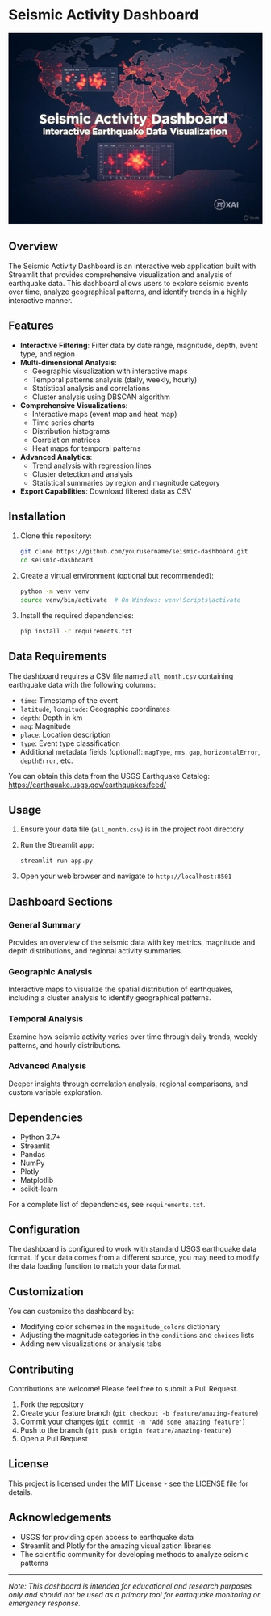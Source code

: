 # Seismic Activity Dashboard

![Dashboard Preview](img\image.jpg)

## Overview

The Seismic Activity Dashboard is an interactive web application built with Streamlit that provides comprehensive visualization and analysis of earthquake data. This dashboard allows users to explore seismic events over time, analyze geographical patterns, and identify trends in a highly interactive manner.

## Features

- **Interactive Filtering**: Filter data by date range, magnitude, depth, event type, and region
- **Multi-dimensional Analysis**:
  - Geographic visualization with interactive maps
  - Temporal patterns analysis (daily, weekly, hourly)
  - Statistical analysis and correlations
  - Cluster analysis using DBSCAN algorithm
- **Comprehensive Visualizations**:
  - Interactive maps (event map and heat map)
  - Time series charts
  - Distribution histograms
  - Correlation matrices
  - Heat maps for temporal patterns
- **Advanced Analytics**:
  - Trend analysis with regression lines
  - Cluster detection and analysis
  - Statistical summaries by region and magnitude category
- **Export Capabilities**: Download filtered data as CSV

## Installation

1. Clone this repository:
   ```bash
   git clone https://github.com/yourusername/seismic-dashboard.git
   cd seismic-dashboard
   ```

2. Create a virtual environment (optional but recommended):
   ```bash
   python -m venv venv
   source venv/bin/activate  # On Windows: venv\Scripts\activate
   ```

3. Install the required dependencies:
   ```bash
   pip install -r requirements.txt
   ```

## Data Requirements

The dashboard requires a CSV file named `all_month.csv` containing earthquake data with the following columns:
- `time`: Timestamp of the event
- `latitude`, `longitude`: Geographic coordinates
- `depth`: Depth in km
- `mag`: Magnitude
- `place`: Location description
- `type`: Event type classification
- Additional metadata fields (optional): `magType`, `rms`, `gap`, `horizontalError`, `depthError`, etc.

You can obtain this data from the USGS Earthquake Catalog: https://earthquake.usgs.gov/earthquakes/feed/

## Usage

1. Ensure your data file (`all_month.csv`) is in the project root directory

2. Run the Streamlit app:
   ```bash
   streamlit run app.py
   ```

3. Open your web browser and navigate to `http://localhost:8501`

## Dashboard Sections

### General Summary
Provides an overview of the seismic data with key metrics, magnitude and depth distributions, and regional activity summaries.

### Geographic Analysis
Interactive maps to visualize the spatial distribution of earthquakes, including a cluster analysis to identify geographical patterns.

### Temporal Analysis
Examine how seismic activity varies over time through daily trends, weekly patterns, and hourly distributions.

### Advanced Analysis
Deeper insights through correlation analysis, regional comparisons, and custom variable exploration.

## Dependencies

- Python 3.7+
- Streamlit
- Pandas
- NumPy
- Plotly
- Matplotlib
- scikit-learn

For a complete list of dependencies, see `requirements.txt`.

## Configuration

The dashboard is configured to work with standard USGS earthquake data format. If your data comes from a different source, you may need to modify the data loading function to match your data format.

## Customization

You can customize the dashboard by:
- Modifying color schemes in the `magnitude_colors` dictionary
- Adjusting the magnitude categories in the `conditions` and `choices` lists
- Adding new visualizations or analysis tabs

## Contributing

Contributions are welcome! Please feel free to submit a Pull Request.

1. Fork the repository
2. Create your feature branch (`git checkout -b feature/amazing-feature`)
3. Commit your changes (`git commit -m 'Add some amazing feature'`)
4. Push to the branch (`git push origin feature/amazing-feature`)
5. Open a Pull Request

## License

This project is licensed under the MIT License - see the LICENSE file for details.

## Acknowledgements

- USGS for providing open access to earthquake data
- Streamlit and Plotly for the amazing visualization libraries
- The scientific community for developing methods to analyze seismic patterns

---

*Note: This dashboard is intended for educational and research purposes only and should not be used as a primary tool for earthquake monitoring or emergency response.*